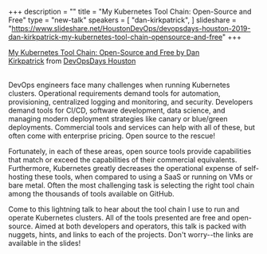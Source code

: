 +++
description = ""
title = "My Kubernetes Tool Chain: Open-Source and Free"
type = "new-talk"
speakers = [
        "dan-kirkpatrick",
]
slideshare = "https://www.slideshare.net/HoustonDevOps/devopsdays-houston-2019-dan-kirkpatrick-my-kubernetes-tool-chain-opensource-and-free"
+++
<div class = "row">
    <div class="col">
        <div id="presentation-embed-38915170"></div>
        <script src='https://slideslive.com/embed_presentation.js'></script>
        <script>
            embed = new SlidesLiveEmbed('presentation-embed-38915170', {
                presentationId: '38915170',
                autoPlay: false // change to true to autoplay the embedded presentation
            });
        </script>
        <a href="https://slideslive.com/38915170">My Kubernetes Tool Chain: Open-Source and Free by Dan Kirkpatrick</a>&nbsp;from&nbsp;<a href="https://slideslive.com/devopsdays-houston">DevOpsDays Houston</a> 
    <br/><br/>
    </div>
</div>

DevOps engineers face many challenges when running Kubernetes clusters.  Operational requirements demand tools for automation, provisioning, centralized logging and monitoring, and security.  Developers demand tools for CI/CD, software development, data science, and managing modern deployment strategies like canary or blue/green deployments.  Commercial tools and services can help with all of these, but often come with enterprise pricing.  Open source to the rescue!

Fortunately, in each of these areas, open source tools provide capabilities that match or exceed the capabilities of their commercial equivalents.  Furthermore, Kubernetes greatly decreases the operational expense of self-hosting these tools, when compared to using a SaaS or running on VMs or bare metal.   Often the most challenging task is selecting the right tool chain among the thousands of tools available on GitHub.  

Come to this lightning talk to hear about the tool chain I use to run and operate Kubernetes clusters.  All of the tools presented are free and open-source.  Aimed at both developers and operators, this talk is packed with nuggets, hints, and links to each of the projects.  Don't worry--the links are available in the slides!